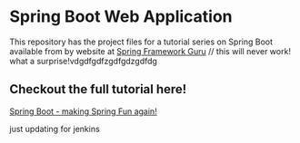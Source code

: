 # Spring Boot Web Application
This repository has the project files for a tutorial series on Spring Boot available from by website at [Spring Framework Guru](https://springframework.guru)  // this will never work!  what a surprise!vdgdfgdfzgdfgdzgdfdg

## Checkout the full tutorial here!
[Spring Boot - making Spring Fun again!](https://springframework.guru/spring-boot-web-application-part-1-spring-initializr/)



just updating for jenkins
